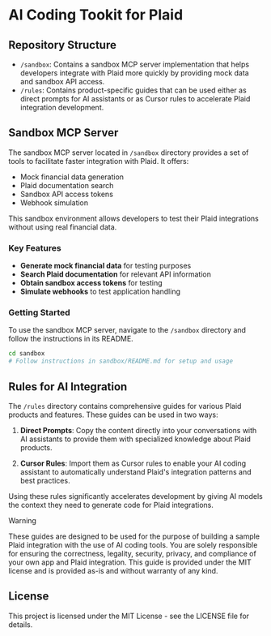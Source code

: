 # AI Coding Tookit for Plaid

## Repository Structure

- `/sandbox`: Contains a sandbox MCP server implementation that helps developers integrate with Plaid more quickly by providing mock data and sandbox API access.
- `/rules`: Contains product-specific guides that can be used either as direct prompts for AI assistants or as Cursor rules to accelerate Plaid integration development.

## Sandbox MCP Server

The sandbox MCP server located in `/sandbox` directory provides a set of tools to facilitate faster integration with Plaid. It offers:

- Mock financial data generation
- Plaid documentation search
- Sandbox API access tokens
- Webhook simulation

This sandbox environment allows developers to test their Plaid integrations without using real financial data.

### Key Features

- **Generate mock financial data** for testing purposes
- **Search Plaid documentation** for relevant API information
- **Obtain sandbox access tokens** for testing
- **Simulate webhooks** to test application handling

### Getting Started

To use the sandbox MCP server, navigate to the `/sandbox` directory and follow the instructions in its README.

```bash
cd sandbox
# Follow instructions in sandbox/README.md for setup and usage
```

## Rules for AI Integration

The `/rules` directory contains comprehensive guides for various Plaid products and features. These guides can be used in two ways:

1. **Direct Prompts**: Copy the content directly into your conversations with AI assistants to provide them with specialized knowledge about Plaid products.

2. **Cursor Rules**: Import them as Cursor rules to enable your AI coding assistant to automatically understand Plaid's integration patterns and best practices.

Using these rules significantly accelerates development by giving AI models the context they need to generate code for Plaid integrations.

> [!WARNING]
These guides are designed to be used for the purpose of building a sample Plaid integration with the use of AI coding tools. You are solely responsible for ensuring the correctness, legality, security, privacy, and compliance of your own app and Plaid integration. This guide is provided under the MIT license and is provided as-is and without warranty of any kind.

## License

This project is licensed under the MIT License - see the LICENSE file for details. 

